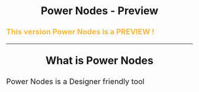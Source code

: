 <h1 align="center"><p style="align: center;">Power Nodes - Preview</p></h1>
<h3 style="color: #FFB83d; align: center; font-size: 20px; font-weight: bold;">
This version Power Nodes is a PREVIEW !
</h3>

---
<p style="text-align: center; font-size: 28px; font-weight: bold;">
What is Power Nodes
</p>

<p style="font-size: 20px;">
Power Nodes is a Designer friendly tool <br>
</p>